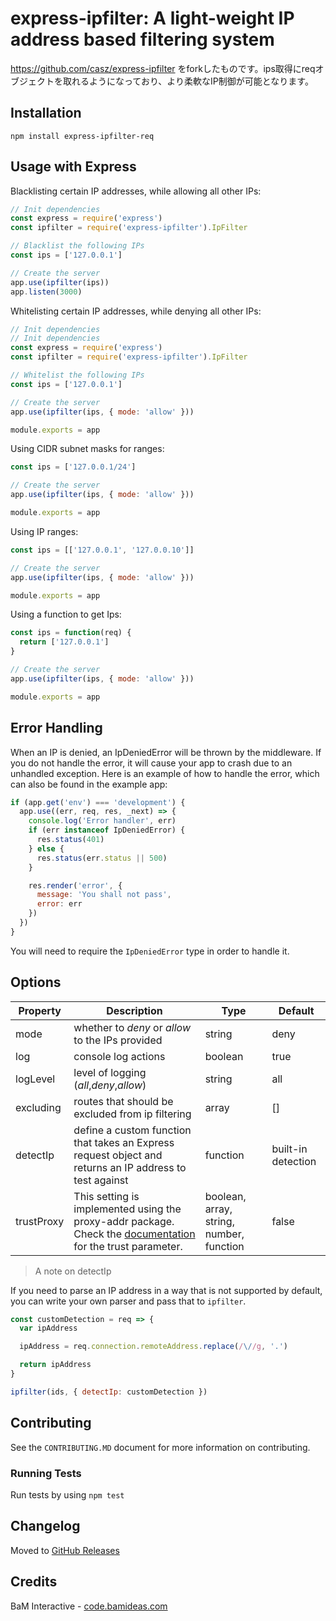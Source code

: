 # express-ipfilter: A light-weight IP address based filtering system

https://github.com/casz/express-ipfilter をforkしたものです。ips取得にreqオブジェクトを取れるようになっており、より柔軟なIP制御が可能となります。

## Installation

    npm install express-ipfilter-req

## Usage with Express

Blacklisting certain IP addresses, while allowing all other IPs:

```javascript
// Init dependencies
const express = require('express')
const ipfilter = require('express-ipfilter').IpFilter

// Blacklist the following IPs
const ips = ['127.0.0.1']

// Create the server
app.use(ipfilter(ips))
app.listen(3000)
```

Whitelisting certain IP addresses, while denying all other IPs:

```javascript
// Init dependencies
// Init dependencies
const express = require('express')
const ipfilter = require('express-ipfilter').IpFilter

// Whitelist the following IPs
const ips = ['127.0.0.1']

// Create the server
app.use(ipfilter(ips, { mode: 'allow' }))

module.exports = app
```

Using CIDR subnet masks for ranges:

```javascript
const ips = ['127.0.0.1/24']

// Create the server
app.use(ipfilter(ips, { mode: 'allow' }))

module.exports = app
```

Using IP ranges:

```javascript
const ips = [['127.0.0.1', '127.0.0.10']]

// Create the server
app.use(ipfilter(ips, { mode: 'allow' }))

module.exports = app
```

Using a function to get Ips:

```javascript
const ips = function(req) {
  return ['127.0.0.1']
}

// Create the server
app.use(ipfilter(ips, { mode: 'allow' }))

module.exports = app
```

## Error Handling

When an IP is denied, an IpDeniedError will be thrown by the middleware. If you do not handle the error, it will cause your app to crash due to an unhandled exception. Here is an example of how to handle the error, which can also be found in the example app:

```javascript
if (app.get('env') === 'development') {
  app.use((err, req, res, _next) => {
    console.log('Error handler', err)
    if (err instanceof IpDeniedError) {
      res.status(401)
    } else {
      res.status(err.status || 500)
    }

    res.render('error', {
      message: 'You shall not pass',
      error: err
    })
  })
}
```

You will need to require the `IpDeniedError` type in order to handle it.

## Options

| Property   | Description                                                                                                                                            | Type                                     | Default            |
| ---------- | ------------------------------------------------------------------------------------------------------------------------------------------------------ | ---------------------------------------- | ------------------ |
| mode       | whether to _deny_ or _allow_ to the IPs provided                                                                                                       | string                                   | deny               |
| log        | console log actions                                                                                                                                    | boolean                                  | true               |
| logLevel   | level of logging (_all_,_deny_,_allow_)                                                                                                                | string                                   | all                |
| excluding  | routes that should be excluded from ip filtering                                                                                                       | array                                    | []                 |
| detectIp   | define a custom function that takes an Express request object and returns an IP address to test against                                                | function                                 | built-in detection |
| trustProxy | This setting is implemented using the proxy-addr package. Check the [documentation](https://www.npmjs.com/package/proxy-addr) for the trust parameter. | boolean, array, string, number, function | false              |

> A note on detectIp

If you need to parse an IP address in a way that is not supported by default, you can write your own parser and pass that to `ipfilter`.

```javascript
const customDetection = req => {
  var ipAddress

  ipAddress = req.connection.remoteAddress.replace(/\//g, '.')

  return ipAddress
}

ipfilter(ids, { detectIp: customDetection })
```

## Contributing

See the `CONTRIBUTING.MD` document for more information on contributing.

### Running Tests

Run tests by using `npm test`

## Changelog

Moved to [GitHub Releases](https://github.com/casz/express-ipfilter/releases)

## Credits

BaM Interactive - [code.bamideas.com](http://code.bamideas.com)
